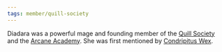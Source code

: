 ```yaml
---
tags: member/quill-society
---
```


Diadara was a powerful mage and founding member of the [Quill Society](../Groups/Quill%20Society.md) and the [Arcane Academy](../Locations/Cloud%20Sea/Shards/Gramerai/Arcane%20Academy.md). She was first mentioned by [Condripitus Wex](Condripitus%20Wex.md).
